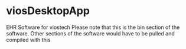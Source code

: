 # viosDesktopApp
EHR Software for viostech 
Please note that this is the bin section of the software. Other sections of the software would have to be pulled and compiled with this
